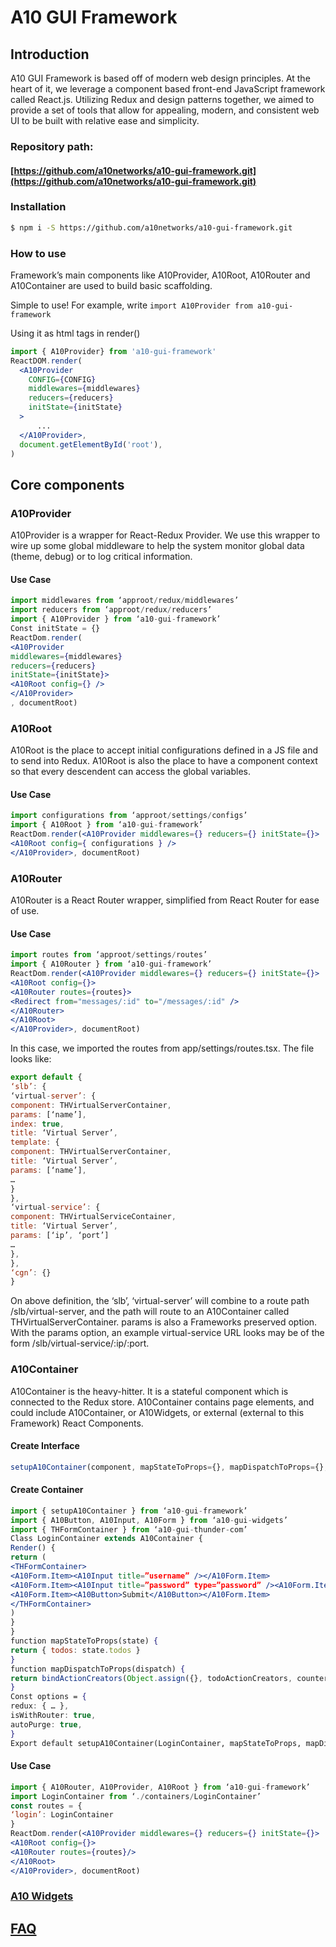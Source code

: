 # A10 GUI Framework

## Introduction

A10 GUI Framework is based  off of modern web design principles. At the heart of it, we leverage a component based front-end JavaScript framework called React.js. Utilizing Redux and design patterns together, we aimed to provide a set of tools that allow for appealing, modern, and consistent web UI to be built with relative ease and simplicity.

### Repository path:

#### [https://github.com/a10networks/a10-gui-framework.git](https://github.com/a10networks/a10-gui-framework.git)

### Installation

```bash
$ npm i -S https://github.com/a10networks/a10-gui-framework.git
```

### How to use

Framework’s main components like A10Provider, A10Root, A10Router and A10Container are used to build basic scaffolding.

Simple to use! For example, write `import A10Provider from a10-gui-framework`

Using it as html tags in render\(\)

```jsx
import { A10Provider} from 'a10-gui-framework'
ReactDOM.render(
  <A10Provider
    CONFIG={CONFIG}
    middlewares={middlewares}
    reducers={reducers}
    initState={initState}
  >
      ...
  </A10Provider>,
  document.getElementById('root'),
)
```

## Core components

### A10Provider

A10Provider is a wrapper for React-Redux Provider. We use this wrapper to wire up some global middleware to help the system monitor global data \(theme, debug\) or to log critical information.

#### Use Case

```jsx
import middlewares from ‘approot/redux/middlewares’
import reducers from ‘approot/redux/reducers’
import { A10Provider } from ‘a10-gui-framework’
Const initState = {}
ReactDom.render(
<A10Provider
middlewares={middlewares}
reducers={reducers}
initState={initState}>
<A10Root config={} />
</A10Provider>
, documentRoot)
```

### A10Root

A10Root is the place to accept initial configurations defined in a JS file and to send into Redux. A10Root is also the place to have a component context so that every descendent can access the global variables.

#### Use Case

```jsx
import configurations from ‘approot/settings/configs’
import { A10Root } from ‘a10-gui-framework’
ReactDom.render(<A10Provider middlewares={} reducers={} initState={}>
<A10Root config={ configurations } />
</A10Provider>, documentRoot)
```

### A10Router

A10Router is a React Router wrapper, simplified from React Router for ease of use.

#### Use Case

```jsx
import routes from ‘approot/settings/routes’
import { A10Router } from ‘a10-gui-framework’
ReactDom.render(<A10Provider middlewares={} reducers={} initState={}>
<A10Root config={}>
<A10Router routes={routes}>
<Redirect from="messages/:id" to="/messages/:id" />
</A10Router>
</A10Root>
</A10Provider>, documentRoot)
```

In this case, we imported the routes from app/settings/routes.tsx. The file looks like:

```jsx
export default {
‘slb’: {
‘virtual-server’: {
component: THVirtualServerContainer,
params: [‘name’],
index: true,
title: ‘Virtual Server’,
template: {
component: THVirtualServerContainer,
title: ‘Virtual Server’,
params: [‘name’],
…
}
},
‘virtual-service’: {
component: THVirtualServiceContainer,
title: ‘Virtual Server’,
params: [‘ip’, ‘port’]
…
},
},
‘cgn’: {}
}
```

On above definition, the ‘slb’, ‘virtual-server’ will combine to a route path /slb/virtual-server, and the path will route to an A10Container called THVirtualServerContainer. params is also a Frameworks preserved option. With the params option, an example virtual-service URL looks may be of the form /slb/virtual-service/:ip/:port.

### A10Container

A10Container is the heavy-hitter. It is a stateful component which is connected to the Redux store. A10Container contains page elements, and could include A10Container, or A10Widgets, or external \(external to this Framework\) React Components.

#### Create Interface

```jsx
setupA10Container(component, mapStateToProps={}, mapDispatchToProps={}, options={}) : function
```

#### Create Container

```jsx
import { setupA10Container } from ‘a10-gui-framework’
import { A10Button, A10Input, A10Form } from ‘a10-gui-widgets’
import { THFormContainer } from ‘a10-gui-thunder-com’
Class LoginContainer extends A10Container {
Render() {
return (
<THFormContainer>
<A10Form.Item><A10Input title=”username” /></A10Form.Item>
<A10Form.Item><A10Input title=”password” type=”password” /><A10Form.Item>
<A10Form.Item><A10Button>Submit</A10Button></A10Form.Item>
</THFormContainer>
)
}
}
function mapStateToProps(state) {
return { todos: state.todos }
}
function mapDispatchToProps(dispatch) {
return bindActionCreators(Object.assign({}, todoActionCreators, counterActionCreators), dispatch)
}
Const options = {
redux: { … },
isWithRouter: true,
autoPurge: true,
}
Export default setupA10Container(LoginContainer, mapStateToProps, mapDispatchToProps, options)
```

#### Use Case

```jsx
import { A10Router, A10Provider, A10Root } from ‘a10-gui-framework’
import LoginContainer from ‘./containers/LoginContainer’
const routes = {
‘login’: LoginContainer
}
ReactDom.render(<A10Provider middlewares={} reducers={} initState={}>
<A10Root config={}>
<A10Router routes={routes}/>
</A10Root>
</A10Provider>, documentRoot)
```

### [A10 Widgets](https://a10-gui.gitbook.io/ugf/~/drafts/-LTvZa0LwJLFk24sVZd1/primary/main-repositories/a10-gui-widgets)

## [FAQ](https://a10-gui.gitbook.io/ugf/faq/a10-gui-framework)

